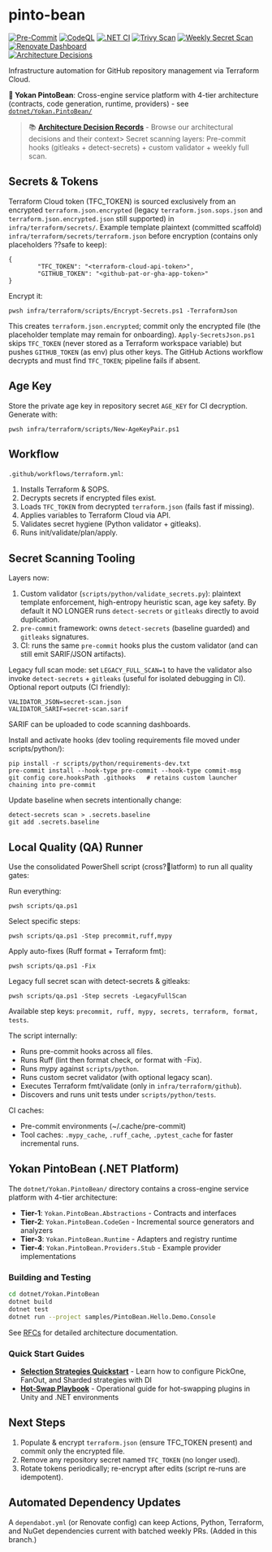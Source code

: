 # pinto-bean

[![Pre-Commit](https://github.com/GiantCroissant-Lunar/pinto-bean/actions/workflows/pre-commit.yml/badge.svg)](https://github.com/GiantCroissant-Lunar/pinto-bean/actions/workflows/pre-commit.yml)
[![CodeQL](https://github.com/GiantCroissant-Lunar/pinto-bean/actions/workflows/codeql.yml/badge.svg)](https://github.com/GiantCroissant-Lunar/pinto-bean/actions/workflows/codeql.yml)
[![.NET CI](https://github.com/GiantCroissant-Lunar/pinto-bean/actions/workflows/dotnet.yml/badge.svg)](https://github.com/GiantCroissant-Lunar/pinto-bean/actions/workflows/dotnet.yml)
[![Trivy Scan](https://github.com/GiantCroissant-Lunar/pinto-bean/actions/workflows/trivy.yml/badge.svg)](https://github.com/GiantCroissant-Lunar/pinto-bean/actions/workflows/trivy.yml)
[![Weekly Secret Scan](https://github.com/GiantCroissant-Lunar/pinto-bean/actions/workflows/weekly-secret-scan.yml/badge.svg)](https://github.com/GiantCroissant-Lunar/pinto-bean/actions/workflows/weekly-secret-scan.yml)
[![Renovate Dashboard](https://img.shields.io/badge/renovate-dashboard-brightgreen?logo=renovatebot)](https://github.com/GiantCroissant-Lunar/pinto-bean/issues)  
[![Architecture Decisions](https://img.shields.io/badge/architecture-decisions-blue?logo=readthedocs)](https://giantcroissant-lunar.github.io/pinto-bean/)

Infrastructure automation for GitHub repository management via Terraform Cloud.

**🎯 Yokan PintoBean**: Cross-engine service platform with 4-tier architecture (contracts, code generation, runtime, providers) - see [`dotnet/Yokan.PintoBean/`](dotnet/Yokan.PintoBean/)

> 📚 **[Architecture Decision Records](https://giantcroissant-lunar.github.io/pinto-bean/)** - Browse our architectural decisions and their context> Secret scanning layers: Pre-commit hooks (gitleaks + detect-secrets) + custom validator + weekly full scan.

## Secrets & Tokens

Terraform Cloud token (TFC_TOKEN) is sourced exclusively from an encrypted `terraform.json.encrypted` (legacy `terraform.json.sops.json` and `terraform.json.encrypted.json` still supported) in `infra/terraform/secrets/`. Example template plaintext (committed scaffold) `infra/terraform/secrets/terraform.json` before encryption (contains only placeholders ??safe to keep):
```
{
        "TFC_TOKEN": "<terraform-cloud-api-token>",
        "GITHUB_TOKEN": "<github-pat-or-gha-app-token>"
}
```
Encrypt it:
```
pwsh infra/terraform/scripts/Encrypt-Secrets.ps1 -TerraformJson
```
This creates `terraform.json.encrypted`; commit only the encrypted file (the placeholder template may remain for onboarding).
`Apply-SecretsJson.ps1` skips `TFC_TOKEN` (never stored as a Terraform workspace variable) but pushes `GITHUB_TOKEN` (as env) plus other keys. The GitHub Actions workflow decrypts and must find `TFC_TOKEN`; pipeline fails if absent.
## Age Key

Store the private age key in repository secret `AGE_KEY` for CI decryption. Generate with:
```
pwsh infra/terraform/scripts/New-AgeKeyPair.ps1
```

## Workflow

`.github/workflows/terraform.yml`:
1. Installs Terraform & SOPS.
2. Decrypts secrets if encrypted files exist.
3. Loads `TFC_TOKEN` from decrypted `terraform.json` (fails fast if missing).
4. Applies variables to Terraform Cloud via API.
5. Validates secret hygiene (Python validator + gitleaks).
6. Runs init/validate/plan/apply.

## Secret Scanning Tooling

Layers now:
1. Custom validator (`scripts/python/validate_secrets.py`): plaintext template enforcement, high-entropy heuristic scan, age key safety. By default it NO LONGER runs `detect-secrets` or `gitleaks` directly to avoid duplication.
2. `pre-commit` framework: owns `detect-secrets` (baseline guarded) and `gitleaks` signatures.
3. CI: runs the same `pre-commit` hooks plus the custom validator (and can still emit SARIF/JSON artifacts).

Legacy full scan mode: set `LEGACY_FULL_SCAN=1` to have the validator also invoke `detect-secrets` + `gitleaks` (useful for isolated debugging in CI).
Optional report outputs (CI friendly):
```
VALIDATOR_JSON=secret-scan.json
VALIDATOR_SARIF=secret-scan.sarif
```
SARIF can be uploaded to code scanning dashboards.

Install and activate hooks (dev tooling requirements file moved under scripts/python/):
```
pip install -r scripts/python/requirements-dev.txt
pre-commit install --hook-type pre-commit --hook-type commit-msg
git config core.hooksPath .githooks   # retains custom launcher chaining into pre-commit
```

Update baseline when secrets intentionally change:
```
detect-secrets scan > .secrets.baseline
git add .secrets.baseline
```

## Local Quality (QA) Runner

Use the consolidated PowerShell script (cross?latform) to run all quality gates:

Run everything:
```
pwsh scripts/qa.ps1
```

Select specific steps:
```
pwsh scripts/qa.ps1 -Step precommit,ruff,mypy
```

Apply auto-fixes (Ruff format + Terraform fmt):
```
pwsh scripts/qa.ps1 -Fix
```

Legacy full secret scan with detect-secrets & gitleaks:
```
pwsh scripts/qa.ps1 -Step secrets -LegacyFullScan
```

Available step keys: `precommit, ruff, mypy, secrets, terraform, format, tests`.

The script internally:
- Runs pre-commit hooks across all files.
- Runs Ruff (lint then format check, or format with -Fix).
- Runs mypy against `scripts/python`.
- Runs custom secret validator (with optional legacy scan).
- Executes Terraform fmt/validate (only in `infra/terraform/github`).
- Discovers and runs unit tests under `scripts/python/tests`.

CI caches:
- Pre-commit environments (~/.cache/pre-commit)
- Tool caches: `.mypy_cache`, `.ruff_cache`, `.pytest_cache` for faster incremental runs.

## Yokan PintoBean (.NET Platform)

The `dotnet/Yokan.PintoBean/` directory contains a cross-engine service platform with 4-tier architecture:

- **Tier-1**: `Yokan.PintoBean.Abstractions` - Contracts and interfaces
- **Tier-2**: `Yokan.PintoBean.CodeGen` - Incremental source generators and analyzers  
- **Tier-3**: `Yokan.PintoBean.Runtime` - Adapters and registry runtime
- **Tier-4**: `Yokan.PintoBean.Providers.Stub` - Example provider implementations

### Building and Testing

```bash
cd dotnet/Yokan.PintoBean
dotnet build
dotnet test
dotnet run --project samples/PintoBean.Hello.Demo.Console
```

See [RFCs](docs/rfcs/) for detailed architecture documentation.

### Quick Start Guides

- **[Selection Strategies Quickstart](docs/selection-strategies-quickstart.md)** - Learn how to configure PickOne, FanOut, and Sharded strategies with DI
- **[Hot-Swap Playbook](docs/hot-swap-playbook.md)** - Operational guide for hot-swapping plugins in Unity and .NET environments

## Next Steps

1. Populate & encrypt `terraform.json` (ensure TFC_TOKEN present) and commit only the encrypted file.
2. Remove any repository secret named `TFC_TOKEN` (no longer used).
3. Rotate tokens periodically; re-encrypt after edits (script re-runs are idempotent).

## Automated Dependency Updates

A `dependabot.yml` (or Renovate config) can keep Actions, Python, Terraform, and NuGet dependencies current with batched weekly PRs. (Added in this branch.)
